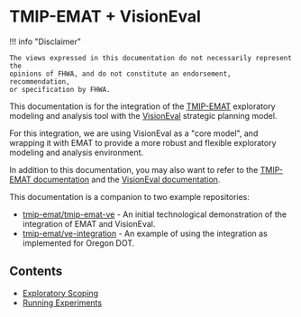 # TMIP-EMAT + VisionEval

!!! info "Disclaimer"

    The views expressed in this documentation do not necessarily represent the 
    opinions of FHWA, and do not constitute an endorsement, recommendation, 
    or specification by FHWA.


This documentation is for the integration of the [TMIP-EMAT](http://tmip-emat.github.io) exploratory modeling
and analysis tool with the [VisionEval](https://visioneval.github.io) strategic planning model.

For this integration, we are using VisionEval as a "core model", and wrapping it with EMAT to provide
a more robust and flexible exploratory modeling and analysis environment.

In addition to this documentation, you may also want to refer to the 
[TMIP-EMAT documentation](http://tmip-emat.github.io) and the 
[VisionEval documentation](https://visioneval.github.io).

This documentation is a companion to two example repositories:

-   [tmip-emat/tmip-emat-ve](https://github.com/tmip-emat/tmip-emat-ve) - An initial 
    technological demonstration of the integration of EMAT and VisionEval.
-   [tmip-emat/ve-integration](https://github.com/tmip-emat/ve-integration) - 
    An example of using the integration as implemented for Oregon DOT.

## Contents

- [Exploratory Scoping](scoping.md)
- [Running Experiments](running.md)